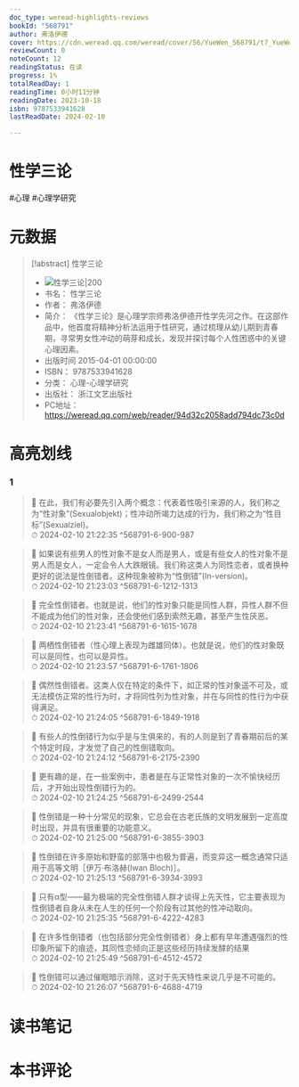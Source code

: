 ```yaml
---
doc_type: weread-highlights-reviews
bookId: "568791"
author: 弗洛伊德
cover: https://cdn.weread.qq.com/weread/cover/56/YueWen_568791/t7_YueWen_568791.jpg
reviewCount: 0
noteCount: 12
readingStatus: 在读
progress: 1%
totalReadDay: 1
readingTime: 0小时11分钟
readingDate: 2023-10-18
isbn: 9787533941628
lastReadDate: 2024-02-10

---
```


# 性学三论


#心理 #心理学研究

# 元数据
> [!abstract] 性学三论
> - ![ 性学三论|200](https://cdn.weread.qq.com/weread/cover/56/YueWen_568791/t7_YueWen_568791.jpg)
> - 书名： 性学三论
> - 作者： 弗洛伊德
> - 简介： 《性学三论》是心理学宗师弗洛伊德开性学先河之作。在这部作品中，他首度将精神分析法运用于性研究，通过梳理从幼儿期到青春期，寻常男女性冲动的萌芽和成长，发现并探讨每个人性困惑中的关键心理因素。
> - 出版时间 2015-04-01 00:00:00
> - ISBN： 9787533941628
> - 分类： 心理-心理学研究
> - 出版社： 浙江文艺出版社
> - PC地址：https://weread.qq.com/web/reader/94d32c2058add794dc73c0d

# 高亮划线


### 1

> 📌 在此，我们有必要先引入两个概念：代表着性吸引来源的人，我们称之为“性对象”(Sexualobjekt)；性冲动所竭力达成的行为，我们称之为“性目标”(Sexualziel)。  
> ⏱ 2024-02-10 21:22:35 ^568791-6-900-987

> 📌 如果说有些男人的性对象不是女人而是男人，或是有些女人的性对象不是男人而是女人，一定会令人大跌眼镜。我们称这类人为同性恋者，或者换种更好的说法是性倒错者。这种现象被称为“性倒错”(In-version)。  
> ⏱ 2024-02-10 21:23:03 ^568791-6-1212-1313

> 📌 完全性倒错者。也就是说，他们的性对象只能是同性人群，异性人群不但不能成为他们的性对象，还会使他们感到索然无趣，甚至产生性厌恶。  
> ⏱ 2024-02-10 21:23:41 ^568791-6-1615-1678

> 📌 两栖性倒错者（性心理上表现为雌雄同体）。也就是说，他们的性对象既可以是同性，也可以是异性。  
> ⏱ 2024-02-10 21:23:57 ^568791-6-1761-1806

> 📌 偶然性倒错者。这类人仅在特定的条件下，如正常的性对象遥不可及，或无法模仿正常的性行为时，才将同性列为性对象，并在与同性的性行为中获得满足。  
> ⏱ 2024-02-10 21:24:05 ^568791-6-1849-1918

> 📌 有些人的性倒错行为似乎是与生俱来的，有的人则是到了青春期前后的某个特定时段，才发觉了自己的性倒错取向。  
> ⏱ 2024-02-10 21:24:12 ^568791-6-2175-2390

> 📌 更有趣的是，在一些案例中，患者是在与正常性对象的一次不愉快经历后，才开始出现性倒错行为的。  
> ⏱ 2024-02-10 21:24:25 ^568791-6-2499-2544

> 📌 性倒错是一种十分常见的现象，它总会在古老氏族的文明发展到一定高度时出现，并具有很重要的功能意义。  
> ⏱ 2024-02-10 21:25:00 ^568791-6-3855-3903

> 📌 性倒错在许多原始和野蛮的部落中也极为普遍，而变异这一概念通常只适用于高等文明［伊万·布洛赫(Iwan Bloch)］。  
> ⏱ 2024-02-10 21:25:13 ^568791-6-3934-3993

> 📌 只有α型——最为极端的完全性倒错人群才谈得上先天性，它主要表现为性倒错者自身从未在人生的任何一个阶段有过其他的性冲动取向。  
> ⏱ 2024-02-10 21:25:35 ^568791-6-4222-4283

> 📌 在许多性倒错者（也包括部分完全性倒错者）身上都有早年遭遇强烈的性印象所留下的痕迹，其同性恋倾向正是这些经历持续发酵的结果  
> ⏱ 2024-02-10 21:25:49 ^568791-6-4512-4572

> 📌 性倒错可以通过催眠暗示消除，这对于先天特性来说几乎是不可能的。  
> ⏱ 2024-02-10 21:26:07 ^568791-6-4688-4719



# 读书笔记




# 本书评论

